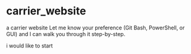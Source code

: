 # carrier_website
a carrier website Let me know your preference (Git Bash, PowerShell, or GUI) and I can walk you through it step-by-step.

i would like to start

